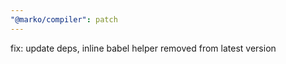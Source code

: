 ```yaml
---
"@marko/compiler": patch
---
```


fix: update deps, inline babel helper removed from latest version
